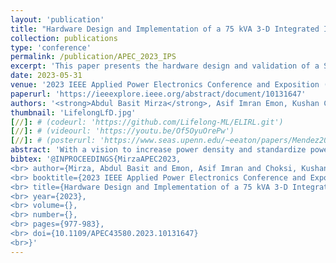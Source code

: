 ```yaml
---
layout: 'publication'
title: "Hardware Design and Implementation of a 75 kVA 3-D Integrated Intelligent Power Stage"
collection: publications
type: 'conference'
permalink: /publication/APEC_2023_IPS
excerpt: 'This paper presents the hardware design and validation of a SiC-based 75 kVA grid interface power converter for the Intelligent Power Stage (IPS) concept, proposed by ORNL.'
date: 2023-05-31
venue: '2023 IEEE Applied Power Electronics Conference and Exposition (APEC)'
paperurl: 'https://ieeexplore.ieee.org/abstract/document/10131647'
authors: '<strong>Abdul Basit Mirza</strong>, Asif Imran Emon, Kushan Choksi, Sama Salehi Vala, <a href="https://www.stonybrook.edu/commcms/electrical/people/-core_faculty/luo_fang">Fang Luo</a>', Radha Krishna Moorthy and Madhu Sudhan Chinthavali
thumbnail: 'LifelongLfD.jpg'
[//]: # (codeurl: 'https://github.com/Lifelong-ML/ELIRL.git')
[//]: # (videourl: 'https://youtu.be/Of5OyuOrePw')
[//]: # (posterurl: 'https://www.seas.upenn.edu/~eeaton/papers/Mendez2018Lifelong-poster.pdf')
abstract: 'With a vision to increase power density and standardize power electronics interface with the grid, this paper presents the design and validation of a SiC-based 75 kVA Intelligent Power Stage (IPS), comprising DC-DC and DC-AC power stages. The IPS is built on a modular 3D structure platform, where all three sides of the heat sink are utilized to achieve high power density (5.5 kW/L), including passives. The heat sink is custom-built and optimized to channel power from all three sides. Moreover, the intelligent features involve online non-invasive health monitoring of power stage components through a pseudo-optimized Digital Twin (DT) approach. DT also aids in identifying system failure modes, providing an extra layer of protection. Lastly, for grid-tie operation and interoperability, a hierarchical controller Smart Universal Power Electronics Regulator (SUPER) is proposed, which controls the DC-AC stage and monitors the health of IPS components through control and data communication channels.'
bibtex: '@INPROCEEDINGS{MirzaAPEC2023,
<br> author={Mirza, Abdul Basit and Emon, Asif Imran and Choksi, Kushan and Vala, Sama Salehi and Luo, Fang and Moorthy, Radha Krishna and Chinthavali, Madhu Sudhan},
<br> booktitle={2023 IEEE Applied Power Electronics Conference and Exposition (APEC)},   
<br> title={Hardware Design and Implementation of a 75 kVA 3-D Integrated Intelligent Power Stage},  
<br> year={2023},
<br> volume={},
<br> number={},
<br> pages={977-983},
<br> doi={10.1109/APEC43580.2023.10131647}
<br>}'
---
```

